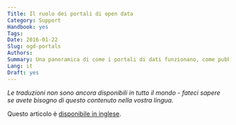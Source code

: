 ```yaml
---
Title: Il ruolo dei portali di open data
Category: Support
Handbook: yes
Tags:
Date: 2016-01-22
Slug: ogd-portals
Authors:
Summary: Una panoramica di come i portali di dati funzionano, come pubblicare i dati su di essi e dove trovarli.
Lang: it
Draft: yes
---
```


<em>Le traduzioni non sono ancora disponibili in tutto il mondo -  fateci sapere se avete bisogno di questo contenuto nella vostra lingua.</em>

Questo articolo è [disponibile in inglese](/en/support/ogd-portals).
